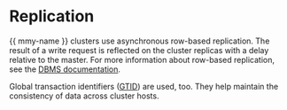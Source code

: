 # Replication

{{ mmy-name }} clusters use asynchronous row-based replication. The result of a write request is reflected on the cluster replicas with a delay relative to the master. For more information about row-based replication, see the [DBMS documentation](https://dev.mysql.com/doc/refman/5.7/en/replication-rbr-usage.html).

Global transaction identifiers ([GTID](https://dev.mysql.com/doc/refman/5.7/en/replication-gtids-concepts.html)) are used, too. They help maintain the consistency of data across cluster hosts.

